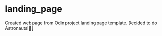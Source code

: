 # landing_page
Created web page from Odin project landing page template. Decided to do Astronauts!🧑‍🚀